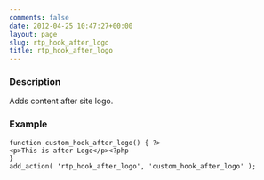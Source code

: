 ```yaml
---
comments: false
date: 2012-04-25 10:47:27+00:00
layout: page
slug: rtp_hook_after_logo
title: rtp_hook_after_logo
---
```


### Description


Adds content after site logo.


### Example



    
    function custom_hook_after_logo() { ?>
    <p>This is after Logo</p><?php
    }
    add_action( 'rtp_hook_after_logo', 'custom_hook_after_logo' );
